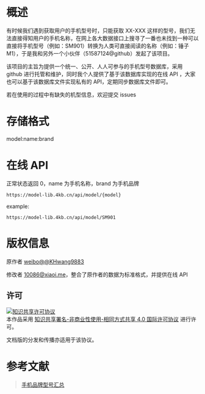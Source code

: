 # 概述
有时候我们遇到获取用户的手机型号时，只能获取 XX-XXX 这样的型号，我们无法直接得知用户的手机名称，在网上各大数据接口上搜寻了一番也未找到一种可以直接将手机型号（例如：SM901）转换为人类可直接阅读的名称（例如：锤子 M1），于是我和另外一个小伙伴（51587124@github）发起了该项目。

该项目的主旨为提供一个统一、公开、人人可参与的手机型号数据库，采用 github 进行托管和维护，同时我个人提供了基于该数据库实现的在线 API ，大家也可以基于该数据库文件实现私有的 API，定期同步数据库文件即可。

若在使用的过程中有缺失的机型信息，欢迎提交 issues 

# 存储格式
model:name:brand

# 在线 API
正常状态返回 0，name 为手机名称，brand 为手机品牌
```
https://model-lib.4kb.cn/api/model/{model}
```
example:
```
https://model-lib.4kb.cn/api/model/SM901
```
# 版权信息
原作者 [weibo@@KHwang9883](https://weibo.com/huangyf9883)
 
修改者 [10086@xiaoi.me](https://xiaoi.me)，整合了原作者的数据为标准格式，并提供在线 API

## 许可

<a rel="license" href="https://creativecommons.org/licenses/by-nc-sa/4.0/"><img alt="知识共享许可协议" style="border-width:0" src="https://i.creativecommons.org/l/by-nc-sa/4.0/88x31.png" /></a><br />本作品采用 <a rel="license" href="https://creativecommons.org/licenses/by-nc-sa/4.0/">知识共享署名-非商业性使用-相同方式共享 4.0 国际许可协议</a> 进行许可。

文档版的分发和传播亦适用于该协议。

# 参考文献
 > [手机品牌型号汇总](https://github.com/KHwang9883/MobileModels)
